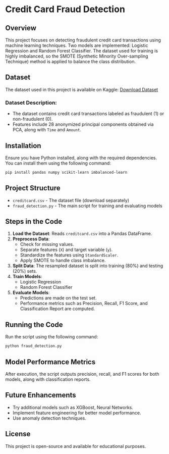 # Credit Card Fraud Detection

## Overview
This project focuses on detecting fraudulent credit card transactions using machine learning techniques. Two models are implemented: Logistic Regression and Random Forest Classifier. The dataset used for training is highly imbalanced, so the SMOTE (Synthetic Minority Over-sampling Technique) method is applied to balance the class distribution.

## Dataset
The dataset used in this project is available on Kaggle:
[Download Dataset](https://www.kaggle.com/datasets/mlg-ulb/creditcardfraud)

### Dataset Description:
- The dataset contains credit card transactions labeled as fraudulent (1) or non-fraudulent (0).
- Features include 28 anonymized principal components obtained via PCA, along with `Time` and `Amount`.

## Installation
Ensure you have Python installed, along with the required dependencies. You can install them using the following command:

```bash
pip install pandas numpy scikit-learn imbalanced-learn
```

## Project Structure
- `creditcard.csv` - The dataset file (download separately)
- `fraud_detection.py` - The main script for training and evaluating models

## Steps in the Code
1. **Load the Dataset**: Reads `creditcard.csv` into a Pandas DataFrame.
2. **Preprocess Data**:
   - Check for missing values.
   - Separate features (`X`) and target variable (`y`).
   - Standardize the features using `StandardScaler`.
   - Apply SMOTE to handle class imbalance.
3. **Split Data**: The resampled dataset is split into training (80%) and testing (20%) sets.
4. **Train Models**:
   - Logistic Regression
   - Random Forest Classifier
5. **Evaluate Models**:
   - Predictions are made on the test set.
   - Performance metrics such as Precision, Recall, F1 Score, and Classification Report are computed.

## Running the Code
Run the script using the following command:

```bash
python fraud_detection.py
```

## Model Performance Metrics
After execution, the script outputs precision, recall, and F1 scores for both models, along with classification reports.

## Future Enhancements
- Try additional models such as XGBoost, Neural Networks.
- Implement feature engineering for better model performance.
- Use anomaly detection techniques.

## License
This project is open-source and available for educational purposes.

